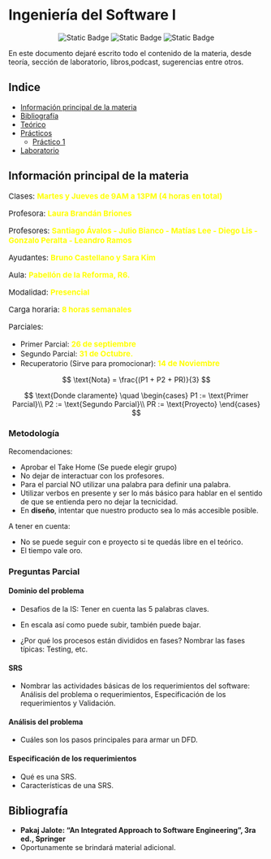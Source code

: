 # Ingeniería del Software I


<p align="center"><img alt="Static Badge" src="https://img.shields.io/badge/LIVE-27ae60?style=for-the-badge">
<img alt="Static Badge" src="https://img.shields.io/badge/PRETTY-%238e44ad?style=for-the-badge">
<img alt="Static Badge" src="https://img.shields.io/badge/respect-%23e74c3c?style=for-the-badge">

</p>

En este documento dejaré escrito todo el contenido de la materia, desde teoría, sección de laboratorio, libros,podcast, sugerencias entre otros.

## Indice
* [Información principal de la materia](#información-principal-de-la-materia)
* [Bibliografía](#bibliografía)
* [Teórico](Resumen.md)
* [Prácticos](https://drive.google.com/drive/folders/14C9eILG6zNPhYipBI9z_8SBe50iJTXCG?usp=sharing)
  - [Práctico 1](https://docs.google.com/document/d/1C6W_nufv8FbT3c3O4J7KEj57NOGdsmMtjrCqyOhrDfc/edit?usp=sharing)
* [Laboratorio](#laboratorio)

## Información principal de la materia

<p align="left" style="font-size:15px;">Clases: <strong style="font-size:15px; color: yellow;">Martes y Jueves de 9AM a 13PM (4 horas en total)</strong></p>

<p align="left" style="font-size:15px;">Profesora: <strong style="font-size:15px; color:yellow;">Laura Brandán Briones</strong></p>

<p align="left" style="font-size:15px;">Profesores: <strong style="font-size:15px; color:yellow;">Santiago Ávalos - Julio Bianco - Matías Lee - Diego Lis - Gonzalo Peralta - Leandro Ramos</strong></p>

<p align="left" style="font-size:15px;">Ayudantes: <strong style="font-size:15px; color:yellow;">Bruno Castellano y Sara Kim</strong></p>

<p align="left" style="font-size:15px;">Aula: <strong style="font-size:15px; color:yellow;">Pabellón de la Reforma, R6.</strong></p>


<p align="left" style="font-size:15px;">Modalidad: <strong style="font-size:15px; color:yellow;">Presencial</strong></p>

<p align="left" style="font-size:15px;">Carga horaria: <strong style="font-size:15px; color:yellow;">8 horas semanales</strong></p>

<p align="left" style="font-size:15px;">Parciales:<ul>
        <li>Primer Parcial: <strong style="font-size:15px; color:yellow;">26 de septiembre</strong></li>
        <li>Segundo Parcial: <strong style="font-size:15px; color:yellow;">31 de Octubre.</strong></li>
        <li>Recuperatorio (Sirve para promocionar): <strong style="font-size:15px; color:yellow;">14 de Noviembre</strong></li>
        </ul>
</p>

$$
\text{Nota} = \frac{(P1 + P2 + PR)}{3}
$$

$$
\text{Donde claramente} \quad
\begin{cases}
P1 := \text{Primer Parcial}\\
P2 := \text{Segundo Parcial}\\
PR := \text{Proyecto}
\end{cases}
$$

### Metodología

Recomendaciones: 
- Aprobar el Take Home (Se puede elegir grupo)
- No dejar de interactuar con los profesores.
- Para el parcial NO utilizar una palabra para definir una palabra.
- Utilizar verbos en presente y ser lo más básico para hablar en el sentido de que se entienda pero no dejar la tecnicidad.
- En **diseño**, intentar que nuestro producto sea lo más accesible posible.


A tener en cuenta:
- No se puede seguir con e proyecto si te quedás libre en el teórico.
- El tiempo vale oro.

### Preguntas Parcial

#### Dominio del problema

 - Desafios de la IS: Tener en cuenta las 5 palabras claves. 

 - En escala así como puede subir, también puede bajar.

 - ¿Por qué los procesos están divididos en fases? Nombrar las fases típicas: Testing, etc.

#### SRS
 - Nombrar las actividades básicas de los requerimientos del software: Análisis del problema o requerimientos, Especificación de los requerimientos y Validación.

#### Análisis del problema
 - Cuáles son los pasos principales para armar un DFD.

#### Especificación de los requerimientos
- Qué es una SRS.
- Características de una SRS.

## Bibliografía

- **Pakaj Jalote: “An Integrated Approach to Software Engineering”, 3ra ed., Springer**
- Oportunamente se brindará material adicional.
